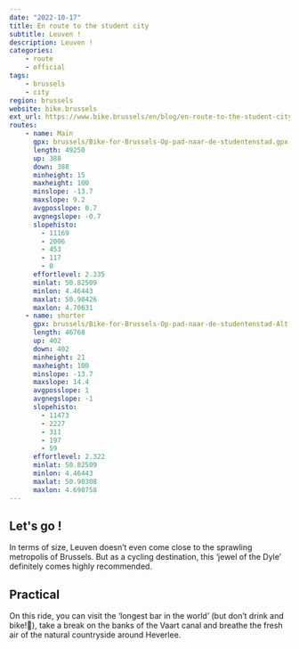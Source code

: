 ```yaml
---
date: "2022-10-17"
title: En route to the student city
subtitle: Leuven !
description: Leuven !
categories:
    - route
    - official
tags:
    - brussels
    - city
region: brussels
website: bike.brussels
ext_url: https://www.bike.brussels/en/blog/en-route-to-the-student-city
routes:
    - name: Main
      gpx: brussels/Bike-for-Brussels-Op-pad-naar-de-studentenstad.gpx
      length: 49250
      up: 388
      down: 388
      minheight: 15
      maxheight: 100
      minslope: -13.7
      maxslope: 9.2
      avgposslope: 0.7
      avgnegslope: -0.7
      slopehisto:
        - 11169
        - 2006
        - 453
        - 117
        - 0
      effortlevel: 2.335
      minlat: 50.82509
      minlon: 4.46443
      maxlat: 50.90426
      maxlon: 4.70631
    - name: shorter
      gpx: brussels/Bike-for-Brussels-Op-pad-naar-de-studentenstad-Alt.gpx
      length: 46768
      up: 402
      down: 402
      minheight: 21
      maxheight: 100
      minslope: -13.7
      maxslope: 14.4
      avgposslope: 1
      avgnegslope: -1
      slopehisto:
        - 11473
        - 2227
        - 311
        - 197
        - 59
      effortlevel: 2.322
      minlat: 50.82509
      minlon: 4.46443
      maxlat: 50.90308
      maxlon: 4.690758
---
```

## Let's go !

In terms of size, Leuven doesn’t even come close to the sprawling metropolis of Brussels. But as a cycling destination, this ‘jewel of the Dyle’ definitely comes highly recommended.

## Practical

On this ride, you can visit the ‘longest bar in the world’ (but don’t drink and bike!🧃), take a break on the banks of the Vaart canal and breathe the fresh air of the natural countryside around Heverlee.

